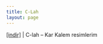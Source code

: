 ```yaml
---
title: C-Lah
layout: page
---
```


<a href="https://cloud.mail.ru/public/d7c319f4cc1f/C-LAH%20-%20Kara%20Kalem%20Resimlerim" target="_blank">[indir]</a>   |   C-lah &#8211; Kar Kalem resimlerim